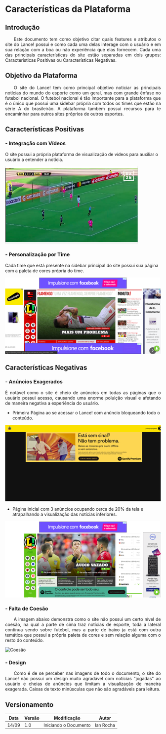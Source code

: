 # Características da Plataforma

## Introdução

<p align="justify">&emsp;&emsp;Este documento tem como objetivo citar quais features e atributos o site do Lance! possui e como cada uma delas interage com o usuário e em sua relação com a boa ou não experiência que elas fornecem. Cada uma das principais características do site estão separadas em dois grupos: Características Positivas ou Características Negativas.</p>

## Objetivo da Plataforma

<p align="justify">&emsp;&emsp;O site do Lance! tem como principal objetivo noticiar as principais notícias do mundo do esporte como um geral, mas com grande ênfase no futebol nacional. O futebol nacional é tão importante para a plataforma que é o único que possui uma sidebar própria com todos os times que estão na série A do brasileirão. A plataforma também possui recursos para te encaminhar para outros sites próprios de outros esportes.</p>

## Características Positivas

### - Integração com Vídeos

O site possui a própria plataforma de visualização de vídeos para auxiliar o usuário a entender a notícia.

![Vídeo](../img/videos.png)

### - Personalização por Time

Cada time que está presente na sidebar principal do site possui sua página com a paleta de cores própria do time.

![Personalização](../img/personalização.png)

## Características Negativas

### - Anúncios Exagerados

<p align="justify">É notável como o site é cheio de anúncios em todas as páginas que o usuário possui acesso, causando uma enorme poluição visual e afetando de maneira negativa a experiência do usuário.</p>

* Primeira Página ao se acessar o Lance! com anúncio bloqueando todo o conteúdo.

![Inicial](../img/anuncioinicial.png)

* Página inicial com 3 anúncios ocupando cerca de 20% da tela e atrapalhando a visualização das notícias inferiores.

![Anuncios](../img/cheiodeanuncios.png)

### - Falta de Coesão

<p align="justify">&emsp;&emsp;A imagem abaixo demonstra como o site não possui um certo nível de coesão, na qual a parte de cima traz notícias de esporte, toda a lateral continua sendo sobre futebol, mas a parte de baixo ja está com outra temática que possui a própria paleta de cores e sem relação alguma com o resto do conteúdo.</p>

![Coesão](../img/faltadecoesão.png)

### - Design

<p align="justify">&emsp;&emsp;Como é de se perceber nas imagens de todo o documento, o site do Lance! não possui um design muito agradável com notícias "jogadas" ao usuário e cheias de anúncios que limitam a visualização de maneira exagerada. Caixas de texto minúsculas que não são agradáveis para leitura.</p>

## Versionamento

| Data | Versão | Modificação | Autor |
| ---- | ------ | ----------- | ----- |
|14/09| 1.0 | Iniciando o Documento | Ian Rocha |
